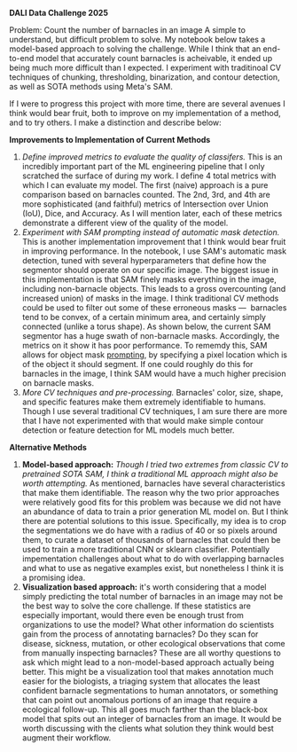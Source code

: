 **DALI Data Challenge 2025** 

Problem: Count the number of barnacles in an image
A simple to understand, but difficult problem to solve. My notebook below takes a model-based approach to solving the challenge. While I think that an end-to-end model that accurately count barnacles is acheivable, it ended up being much more difficult than I expected. I experiment with traditinoal CV techniques of chunking, thresholding, binarization, and contour detection, as well as SOTA methods using Meta's SAM. 

If I were to progress this project with more time, there are several avenues I think would bear fruit, both to improve on my implementation of a method, and to try others. I make a distinction and describe below:

**Improvements to Implementation of Current Methods** 
1.   *Define improved metrics to evaluate the quality of classifers.* This is an incredibly important part of the ML engineering pipeline that I only scratched the surface of during my work. I define 4 total metrics with which I can evaluate my model. The first (naive) approach is a pure comparison based on barnacles counted. The 2nd, 3rd, and 4th are more sophisticated (and faithful) metrics of Intersection over Union (IoU), Dice, and Accuracy. As I will mention later, each of these metrics demonstrate a different view of the quality of the model.
2. *Experiment with SAM prompting instead of automatic mask detection.* This is another implementation improvement that I think would bear fruit in improving performance. In the notebook, I use SAM's automatic mask detection, tuned with several hyperparameters that define how the segmentor should operate on our specific image. The biggest issue in this implementation is that SAM finely masks everything in the image, including non-barnacle objects. This leads to a gross overcounting (and increased union) of masks in the image. I think traditional CV methods could be used to filter out some of these erroneous masks —  barnacles tend to be convex, of a certain minimum area, and certainly simply connected (unlike a torus shape). As shown below, the current SAM segmentor has a huge swath of non-barnacle masks. Accordingly, the metrics on it show it has poor performance. 
To rememdy this, SAM allows for object mask [prompting](https://github.com/facebookresearch/segment-anything/blob/main/notebooks/predictor_example.ipynb), by specifying a pixel location which is of the object it should segment. If one could roughly do this for barnacles in the image, I think SAM would have a much higher precision on barnacle masks. 
3. *More CV techniques and pre-processing.* Barnacles' color, size, shape, and specific features make them extremely identifiable to humans. Though I use several traditional CV techniques, I am sure there are more that I have not experimented with that would make simple contour detection or feature detection for ML models much better.


**Alternative Methods** 


1. **Model-based approach:** *Though I tried two extremes from classic CV to pretrained SOTA SAM, I think a traditional ML approach might also be worth attempting.* As mentioned, barnacles have several characteristics that make them identifiable. The reason why the two prior approaches were relatively good fits for this problem was because we did not have an abundance of data to train a prior generation ML model on. But I think there are potential solutions to this issue. Specifically, my idea is to crop the segmentations we do have with a radius of 40 or so pixels around them, to curate a dataset of thousands of barnacles that could then be used to train a more traditional CNN or sklearn classifier. Potentially impementation challenges about what to do with overlapping barnacles and what to use as negative examples exist, but nonetheless I think it is a promising idea.
2. **Visualization based approach:** it's worth considering that a model simply predicting the total number of barnacles in an image may not be the best way to solve the core challenge. If these statistics are especially important, would there even be enough trust from organizations to use the model? What other information do scientists gain from the process of annotating barnacles? Do they scan for disease, sickness, mutation, or other ecological observations that come from manually inspecting barnacles? These are all worthy questions to ask which might lead to a non-model-based approach actually being better. This might be a visualization tool that makes annotation much easier for the biologists, a triaging system that allocates the least confident barnacle segmentations to human annotators, or something that can point out anomalous portions of an image that require a ecological follow-up. This all goes much farther than the black-box model that spits out an integer of barnacles from an image. It would be worth discussing with the clients what solution they think would best augment their workflow.





